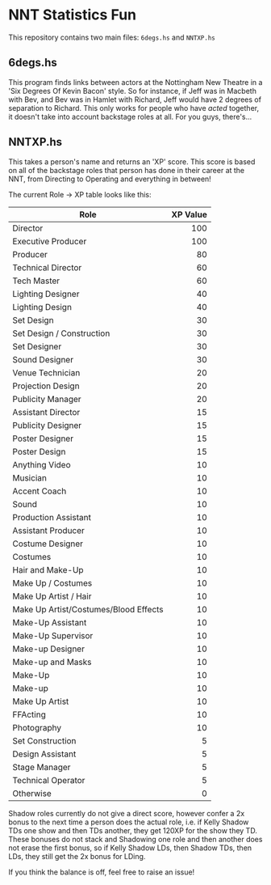 # NNT Statistics Fun

This repository contains two main files: `6degs.hs` and `NNTXP.hs`

## 6degs.hs
This program finds links between actors at the Nottingham New Theatre in a 'Six Degrees Of Kevin Bacon' style.
So for instance, if Jeff was in Macbeth with Bev, and Bev was in Hamlet with Richard, Jeff would have 2 degrees of separation to Richard.
This only works for people who have *acted* together, it doesn't take into account backstage roles at all. For you guys, there's...

## NNTXP.hs
This takes a person's name and returns an 'XP' score.
This score is based on all of the backstage roles that person has done in their career at the NNT, from Directing to Operating and everything in between!

The current Role -> XP table looks like this:

| Role                                  | XP Value  |
|---------------------------------------|----------:|
| Director                              | 100       |
| Executive Producer                    | 100       |
| Producer                              | 80        |
| Technical Director                    | 60        |
| Tech Master                           | 60        |
| Lighting Designer                     | 40        |
| Lighting Design                       | 40        |
| Set Design                            | 30        |
| Set Design / Construction             | 30        |
| Set Designer                          | 30        |
| Sound Designer                        | 30        |
| Venue Technician                      | 20        |
| Projection Design                     | 20        |
| Publicity Manager                     | 20        |
| Assistant Director                    | 15        |
| Publicity Designer                    | 15        |
| Poster Designer                       | 15        |
| Poster Design                         | 15        |
| Anything Video                        | 10        |
| Musician                              | 10        |
| Accent Coach                          | 10        |
| Sound                                 | 10        |
| Production Assistant                  | 10        |
| Assistant Producer                    | 10        |
| Costume Designer                      | 10        |
| Costumes                              | 10        |
| Hair and Make-Up                      | 10        |
| Make Up / Costumes                    | 10        |
| Make Up Artist / Hair                 | 10        |
| Make Up Artist/Costumes/Blood Effects | 10        |
| Make-Up Assistant                     | 10        |
| Make-Up Supervisor                    | 10        |
| Make-up Designer                      | 10        |
| Make-up and Masks                     | 10        |
| Make-Up                               | 10        |
| Make-up                               | 10        |
| Make Up Artist                        | 10        |
| FFActing                              | 10        |
| Photography                           | 10        |
| Set Construction                      | 5         |
| Design Assistant                      | 5         |
| Stage Manager                         | 5         |
| Technical Operator                    | 5         |
| Otherwise                             | 0         |

Shadow roles currently do not give a direct score, however confer a 2x bonus to the next time a person does the actual role, i.e. if Kelly Shadow TDs one show and then TDs another, they get 120XP for the show they TD.
These bonuses do not stack and Shadowing one role and then another does not erase the first bonus, so if Kelly Shadow LDs, then Shadow TDs, then LDs, they still get the 2x bonus for LDing.

If you think the balance is off, feel free to raise an issue!

